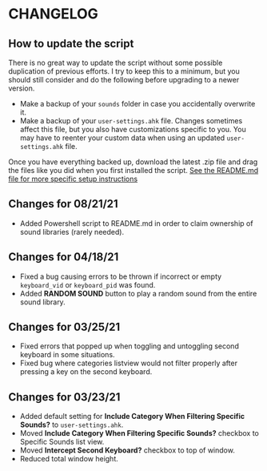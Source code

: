 # CHANGELOG

## How to update the script

There is no great way to update the script without some possible duplication of previous efforts.  I try to keep this to a minimum, but you should still consider and do the following before upgrading to a newer version.

- Make a backup of your `sounds` folder in case you accidentally overwrite it.
- Make a backup of your `user-settings.ahk` file.  Changes sometimes affect this file, but you also have customizations specific to you.  You may have to reenter your custom data when using an updated `user-settings.ahk` file.

Once you have everything backed up, download the latest .zip file and drag the files like you did when you first installed the script.  [See the README.md file for more specific setup instructions](./README.md)

## Changes for 08/21/21
- Added Powershell script to README.md in order to claim ownership of sound libraries (rarely needed).

## Changes for 04/18/21

- Fixed a bug causing errors to be thrown if incorrect or empty `keyboard_vid` or `keyboard_pid` was found.
- Added **RANDOM SOUND** button to play a random sound from the entire sound library.

## Changes for 03/25/21

- Fixed errors that popped up when toggling and untoggling second keyboard in some situations.
- Fixed bug where categories listview would not filter properly after pressing a key on the second keyboard.

## Changes for 03/23/21

- Added default setting for **Include Category When Filtering Specific Sounds?** to `user-settings.ahk`.
- Moved **Include Category When Filtering Specific Sounds?** checkbox to Specific Sounds list view.
- Moved **Intercept Second Keyboard?** checkbox to top of window.
- Reduced total window height.
